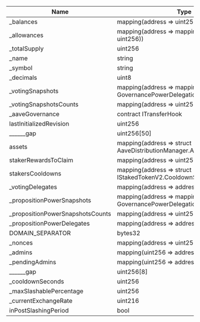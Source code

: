 |Name|Type|Slot|Offset|Bytes|Contract|
|-|-|-|-|-|-|
| _balances                        | mapping(address => uint256)                                                            | 0    | 0      | 32    |StakedTokenV3.sol:StakedTokenV3|
| _allowances                      | mapping(address => mapping(address => uint256))                                        | 1    | 0      | 32    |StakedTokenV3.sol:StakedTokenV3|
| _totalSupply                     | uint256                                                                                | 2    | 0      | 32    |StakedTokenV3.sol:StakedTokenV3|
| _name                            | string                                                                                 | 3    | 0      | 32    |StakedTokenV3.sol:StakedTokenV3|
| _symbol                          | string                                                                                 | 4    | 0      | 32    |StakedTokenV3.sol:StakedTokenV3|
| _decimals                        | uint8                                                                                  | 5    | 0      | 1     |StakedTokenV3.sol:StakedTokenV3|
| _votingSnapshots                 | mapping(address => mapping(uint256 => struct GovernancePowerDelegationERC20.Snapshot)) | 6    | 0      | 32    |StakedTokenV3.sol:StakedTokenV3|
| _votingSnapshotsCounts           | mapping(address => uint256)                                                            | 7    | 0      | 32    |StakedTokenV3.sol:StakedTokenV3|
| _aaveGovernance                  | contract ITransferHook                                                                 | 8    | 0      | 20    |StakedTokenV3.sol:StakedTokenV3|
| lastInitializedRevision          | uint256                                                                                | 9    | 0      | 32    |StakedTokenV3.sol:StakedTokenV3|
| ______gap                        | uint256[50]                                                                            | 10   | 0      | 1600  |StakedTokenV3.sol:StakedTokenV3|
| assets                           | mapping(address => struct AaveDistributionManager.AssetData)                           | 60   | 0      | 32    |StakedTokenV3.sol:StakedTokenV3|
| stakerRewardsToClaim             | mapping(address => uint256)                                                            | 61   | 0      | 32    |StakedTokenV3.sol:StakedTokenV3|
| stakersCooldowns                 | mapping(address => struct IStakedTokenV2.CooldownSnapshot)                             | 62   | 0      | 32    |StakedTokenV3.sol:StakedTokenV3|
| _votingDelegates                 | mapping(address => address)                                                            | 63   | 0      | 32    |StakedTokenV3.sol:StakedTokenV3|
| _propositionPowerSnapshots       | mapping(address => mapping(uint256 => struct GovernancePowerDelegationERC20.Snapshot)) | 64   | 0      | 32    |StakedTokenV3.sol:StakedTokenV3|
| _propositionPowerSnapshotsCounts | mapping(address => uint256)                                                            | 65   | 0      | 32    |StakedTokenV3.sol:StakedTokenV3|
| _propositionPowerDelegates       | mapping(address => address)                                                            | 66   | 0      | 32    |StakedTokenV3.sol:StakedTokenV3|
| DOMAIN_SEPARATOR                 | bytes32                                                                                | 67   | 0      | 32    |StakedTokenV3.sol:StakedTokenV3|
| _nonces                          | mapping(address => uint256)                                                            | 68   | 0      | 32    |StakedTokenV3.sol:StakedTokenV3|
| _admins                          | mapping(uint256 => address)                                                            | 69   | 0      | 32    |StakedTokenV3.sol:StakedTokenV3|
| _pendingAdmins                   | mapping(uint256 => address)                                                            | 70   | 0      | 32    |StakedTokenV3.sol:StakedTokenV3|
| ______gap                        | uint256[8]                                                                             | 71   | 0      | 256   |StakedTokenV3.sol:StakedTokenV3|
| _cooldownSeconds                 | uint256                                                                                | 79   | 0      | 32    |StakedTokenV3.sol:StakedTokenV3|
| _maxSlashablePercentage          | uint256                                                                                | 80   | 0      | 32    |StakedTokenV3.sol:StakedTokenV3|
| _currentExchangeRate             | uint216                                                                                | 81   | 0      | 27    |StakedTokenV3.sol:StakedTokenV3|
| inPostSlashingPeriod             | bool                                                                                   | 81   | 27     | 1     |StakedTokenV3.sol:StakedTokenV3|